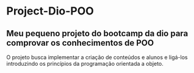 # Project-Dio-POO
## Meu pequeno projeto do bootcamp da dio para comprovar os conhecimentos de POO

O projeto busca implementar a criação de conteúdos e alunos e ligá-los introduzindo os princípios da programação orientada a objeto.
